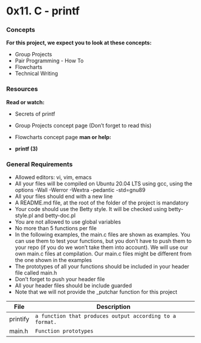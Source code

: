 # 0x11. C - printf

### Concepts
**For this project, we expect you to look at these concepts:**

* Group Projects
* Pair Programming - How To
* Flowcharts
* Technical Writing

### Resources
**Read or watch:**

- Secrets of printf
- Group Projects concept page (Don’t forget to read this)
- Flowcharts concept page
**man or help:**

- **printf (3)**

### General Requirements

* Allowed editors: vi, vim, emacs
* All your files will be compiled on Ubuntu 20.04 LTS using gcc, using the options -Wall -Werror -Wextra -pedantic -std=gnu89
* All your files should end with a new line
* A README.md file, at the root of the folder of the project is mandatory
* Your code should use the Betty style. It will be checked using betty-style.pl and betty-doc.pl
* You are not allowed to use global variables
* No more than 5 functions per file
* In the following examples, the main.c files are shown as examples. You can use them to test your functions, but you don’t have to push them to your repo (if you do we won’t take them into account). We will use our own main.c files at compilation. Our main.c files might be different from the one shown in the examples
* The prototypes of all your functions should be included in your header file called main.h
* Don’t forget to push your header file
* All your header files should be include guarded
* Note that we will not provide the _putchar function for this project

| File | Description |
|------------|------------|
| printify | `a function that produces output according to a format.`|
| main.h | `Function prototypes` |

